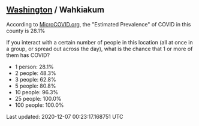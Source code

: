 
## [Washington](/united-states/washington) / Wahkiakum

According to [MicroCOVID.org](http://microcovid.org),
the "Estimated Prevalence" of COVID in this county is 28.1%

If you interact with a certain number of people in this location
(all at once in a group, or spread out across the day), what is the chance that
1 or more of them has COVID?

- 1 person: 28.1%
- 2 people: 48.3%
- 3 people: 62.8%
- 5 people: 80.8%
- 10 people: 96.3%
- 25 people: 100.0%
- 100 people: 100.0%

Last updated: 2020-12-07 00:23:17.168751 UTC
